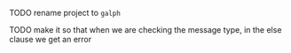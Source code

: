 
TODO rename project to `galph`

TODO make it so that when we are checking the message type, in the else clause we get an error
